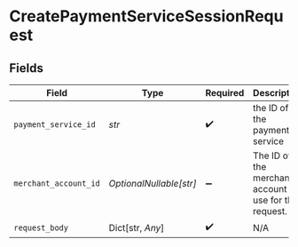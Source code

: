 # CreatePaymentServiceSessionRequest


## Fields

| Field                                                   | Type                                                    | Required                                                | Description                                             | Example                                                 |
| ------------------------------------------------------- | ------------------------------------------------------- | ------------------------------------------------------- | ------------------------------------------------------- | ------------------------------------------------------- |
| `payment_service_id`                                    | *str*                                                   | :heavy_check_mark:                                      | the ID of the payment service                           | fffd152a-9532-4087-9a4f-de58754210f0                    |
| `merchant_account_id`                                   | *OptionalNullable[str]*                                 | :heavy_minus_sign:                                      | The ID of the merchant account to use for this request. |                                                         |
| `request_body`                                          | Dict[str, *Any*]                                        | :heavy_check_mark:                                      | N/A                                                     |                                                         |